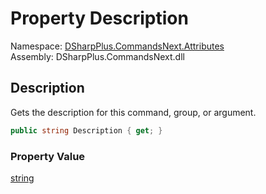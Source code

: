 # Property Description

Namespace: [DSharpPlus.CommandsNext.Attributes](DSharpPlus.CommandsNext.Attributes.md)  
Assembly: DSharpPlus.CommandsNext.dll

## <a id="DSharpPlus_CommandsNext_Attributes_DescriptionAttribute_Description"></a>Description

Gets the description for this command, group, or argument.

```csharp
public string Description { get; }
```

### Property Value

[string](https://learn.microsoft.com/dotnet/api/system.string)

